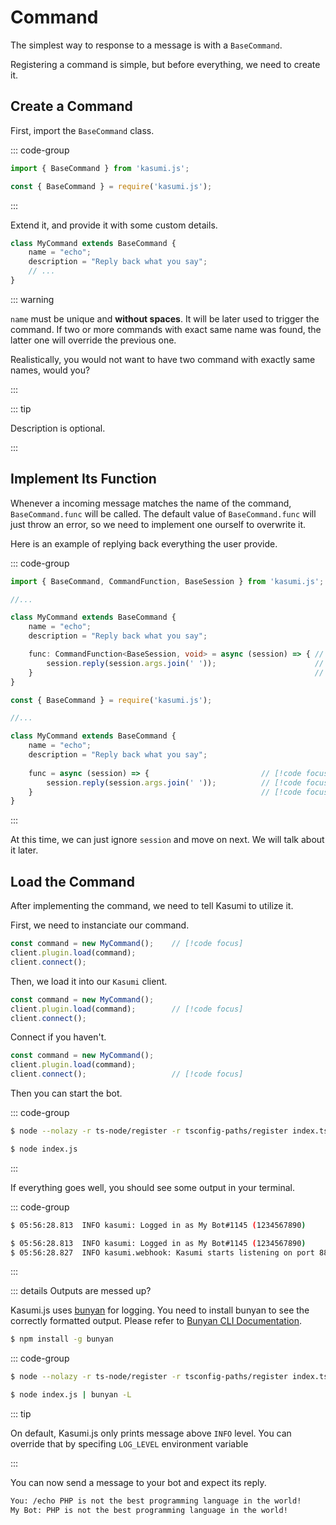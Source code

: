 # Command

The simplest way to response to a message is with a `BaseCommand`.

Registering a command is simple, but before everything, we need to create it.

## Create a Command

First, import the `BaseCommand` class.

::: code-group 

```typescript [index.ts]
import { BaseCommand } from 'kasumi.js';
```

```javascript [index.js]
const { BaseCommand } = require('kasumi.js');
```

:::

Extend it, and provide it with some custom details. 


```typescript
class MyCommand extends BaseCommand {
    name = "echo";
    description = "Reply back what you say";
    // ...
}
```

::: warning

`name` must be unique and **without spaces**. It will be later used to trigger the command. If two or more commands with exact same name was found, the latter one will override the previous one.

Realistically, you would not want to have two command with exactly same names, would you?

:::

::: tip

Description is optional. 

:::

## Implement Its Function

Whenever a incoming message matches the name of the command, `BaseCommand.func` will be called. The default value of `BaseCommand.func` will just throw an error, so we need to implement one ourself to overwrite it. 

Here is an example of replying back everything the user provide.

::: code-group

```typescript [index.ts]
import { BaseCommand, CommandFunction, BaseSession } from 'kasumi.js';

//...

class MyCommand extends BaseCommand {
    name = "echo";
    description = "Reply back what you say";

    func: CommandFunction<BaseSession, void> = async (session) => { // [!code focus]
        session.reply(session.args.join(' '));                      // [!code focus]
    }                                                               // [!code focus]
}
```

```javascript [index.js]
const { BaseCommand } = require('kasumi.js');

//...

class MyCommand extends BaseCommand {
    name = "echo";
    description = "Reply back what you say";
    
    func = async (session) => {                         // [!code focus]
        session.reply(session.args.join(' '));          // [!code focus]
    }                                                   // [!code focus]
}
```

:::

At this time, we can just ignore `session` and move on next. We will talk about it later.

## Load the Command

After implementing the command, we need to tell Kasumi to utilize it.

First, we need to instanciate our command.

```typescript
const command = new MyCommand();    // [!code focus]
client.plugin.load(command);
client.connect();
```

Then, we load it into our `Kasumi` client.

```typescript
const command = new MyCommand();
client.plugin.load(command);        // [!code focus]
client.connect();
```

Connect if you haven't.

```typescript
const command = new MyCommand();
client.plugin.load(command);        
client.connect();                   // [!code focus]
```

Then you can start the bot.

::: code-group

```sh [TypeScript]
$ node --nolazy -r ts-node/register -r tsconfig-paths/register index.ts
```

```sh [JavaScript]
$ node index.js
```

:::

If everything goes well, you should see some output in your terminal.

::: code-group

```sh [WebSocket]
$ 05:56:28.813  INFO kasumi: Logged in as My Bot#1145 (1234567890)
```

```sh [WebHook]
$ 05:56:28.813  INFO kasumi: Logged in as My Bot#1145 (1234567890)
$ 05:56:28.827  INFO kasumi.webhook: Kasumi starts listening on port 8888
```

:::

::: details Outputs are messed up?

Kasumi.js uses [bunyan](https://github.com/trentm/node-bunyan) for logging. You need to install bunyan to see the correctly formatted output. Please refer to [Bunyan CLI Documentation](https://github.com/trentm/node-bunyan#cli-usage).

```sh
$ npm install -g bunyan
```

::: code-group

```sh [TypeScript]
$ node --nolazy -r ts-node/register -r tsconfig-paths/register index.ts | bunyan -L
```

```sh [JavaScript]
$ node index.js | bunyan -L
```



::: tip

On default, Kasumi.js only prints message above `INFO` level. You can override that by specifing `LOG_LEVEL` environment variable

:::

You can now send a message to your bot and expect its reply.

```txt
You: /echo PHP is not the best programming language in the world!
My Bot: PHP is not the best programming language in the world!
```

